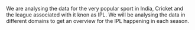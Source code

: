 We are analysing the data for the very popular sport in India, Cricket and the league associated with it knon as IPL. We will be analysing the data in different domains to get an overview for the IPL happening in each season.
